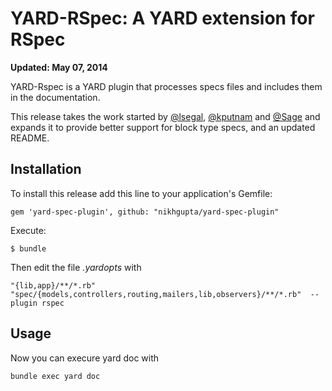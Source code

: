 YARD-RSpec: A YARD extension for RSpec
=======================================

**Updated: May 07, 2014**

YARD-Rspec is a YARD plugin that processes specs files and includes them in the documentation.

This release takes the work started by
[@lsegal](https://github.com/lsegal/yard-spec-plugin),
[@kputnam](https://github.com/kputnam/yard-spec-plugin) and
[@Sage](https://github.com/Sage/yard-spec-plugin) and expands it to provide
better support for block type specs, and an updated README.

Installation
------------

To install this release add this line to your application's Gemfile:

    gem 'yard-spec-plugin', github: "nikhgupta/yard-spec-plugin"

Execute:

    $ bundle

Then edit the file _.yardopts_ with

    "{lib,app}/**/*.rb" "spec/{models,controllers,routing,mailers,lib,observers}/**/*.rb"  --plugin rspec


Usage
-----

Now you can execure yard doc with

    bundle exec yard doc
